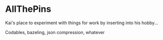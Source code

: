 # AllThePins
Kai's place to experiment with things for work by inserting into his hobby...

Codables, bazeling, json compression, whatever 
